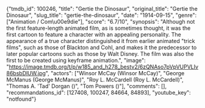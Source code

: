 {"tmdb_id": 100246, "title": "Gertie the Dinosaur", "original_title": "Gertie the Dinosaur", "slug_title": "gertie-the-dinosaur", "date": "1914-09-15", "genre": ["Animation / Com\u00e9die"], "score": "6.7/10", "synopsis": "Although not the first feature-length animated film, as is sometimes thought, it was the first cartoon to feature a character with an appealing personality. The appearance of a true character distinguished it from earlier animated \"trick films\", such as those of Blackton and Cohl, and makes it the predecessor to later popular cartoons such as those by Walt Disney. The film was also the first to be created using keyframe animation.", "image": "https://image.tmdb.org/t/p/w185_and_h278_bestv2/6zQNAso7pVpVUPVLIv86bsbDlUW.jpg", "actors": ["Winsor McCay (Winsor McCay)", "George McManus (George McManus)", "Roy L. McCardell (Roy L. McCardell)", "Thomas A. 'Tad' Dorgan ()", "Tom Powers ()"], "comments": [], "recommandations_id": [127408, 100247, 84664, 84893], "youtube_key": "notfound"}